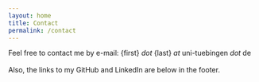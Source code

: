 ```yaml
---
layout: home
title: Contact
permalink: /contact
---
```


Feel free to contact me by e-mail: {first} _dot_ {last} _at_ uni-tuebingen _dot_ de
<br/><br/>
Also, the links to my GitHub and LinkedIn are below in the footer.
